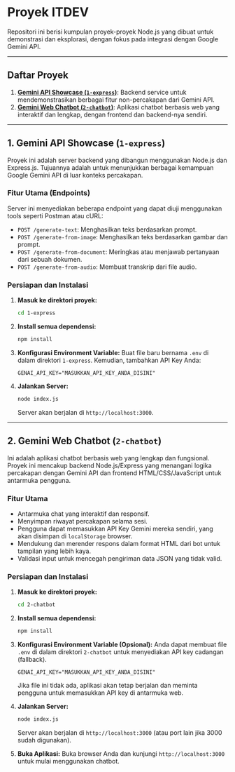 # Proyek ITDEV

Repositori ini berisi kumpulan proyek-proyek Node.js yang dibuat untuk demonstrasi dan eksplorasi, dengan fokus pada integrasi dengan Google Gemini API.

---

## Daftar Proyek

1.  **[Gemini API Showcase (`1-express`)](#1-gemini-api-showcase-1-express)**: Backend service untuk mendemonstrasikan berbagai fitur non-percakapan dari Gemini API.
2.  **[Gemini Web Chatbot (`2-chatbot`)](#2-gemini-web-chatbot-2-chatbot)**: Aplikasi chatbot berbasis web yang interaktif dan lengkap, dengan frontend dan backend-nya sendiri.

---

## 1. Gemini API Showcase (`1-express`)

Proyek ini adalah server backend yang dibangun menggunakan Node.js dan Express.js. Tujuannya adalah untuk menunjukkan berbagai kemampuan Google Gemini API di luar konteks percakapan.

### Fitur Utama (Endpoints)

Server ini menyediakan beberapa endpoint yang dapat diuji menggunakan tools seperti Postman atau cURL:

-   `POST /generate-text`: Menghasilkan teks berdasarkan prompt.
-   `POST /generate-from-image`: Menghasilkan teks berdasarkan gambar dan prompt.
-   `POST /generate-from-document`: Meringkas atau menjawab pertanyaan dari sebuah dokumen.
-   `POST /generate-from-audio`: Membuat transkrip dari file audio.

### Persiapan dan Instalasi

1.  **Masuk ke direktori proyek:**
    ```bash
    cd 1-express
    ```

2.  **Install semua dependensi:**
    ```bash
    npm install
    ```

3.  **Konfigurasi Environment Variable:**
    Buat file baru bernama `.env` di dalam direktori `1-express`. Kemudian, tambahkan API Key Anda:
    ```
    GENAI_API_KEY="MASUKKAN_API_KEY_ANDA_DISINI"
    ```

4.  **Jalankan Server:**
    ```bash
    node index.js
    ```
    Server akan berjalan di `http://localhost:3000`.

---

## 2. Gemini Web Chatbot (`2-chatbot`)

Ini adalah aplikasi chatbot berbasis web yang lengkap dan fungsional. Proyek ini mencakup backend Node.js/Express yang menangani logika percakapan dengan Gemini API dan frontend HTML/CSS/JavaScript untuk antarmuka pengguna.

### Fitur Utama

-   Antarmuka chat yang interaktif dan responsif.
-   Menyimpan riwayat percakapan selama sesi.
-   Pengguna dapat memasukkan API Key Gemini mereka sendiri, yang akan disimpan di `localStorage` browser.
-   Mendukung dan merender respons dalam format HTML dari bot untuk tampilan yang lebih kaya.
-   Validasi input untuk mencegah pengiriman data JSON yang tidak valid.

### Persiapan dan Instalasi

1.  **Masuk ke direktori proyek:**
    ```bash
    cd 2-chatbot
    ```

2.  **Install semua dependensi:**
    ```bash
    npm install
    ```

3.  **Konfigurasi Environment Variable (Opsional):**
    Anda dapat membuat file `.env` di dalam direktori `2-chatbot` untuk menyediakan API key cadangan (fallback).
    ```
    GENAI_API_KEY="MASUKKAN_API_KEY_ANDA_DISINI"
    ```
    Jika file ini tidak ada, aplikasi akan tetap berjalan dan meminta pengguna untuk memasukkan API key di antarmuka web.

4.  **Jalankan Server:**
    ```bash
    node index.js
    ```
    Server akan berjalan di `http://localhost:3000` (atau port lain jika 3000 sudah digunakan).

5.  **Buka Aplikasi:**
    Buka browser Anda dan kunjungi `http://localhost:3000` untuk mulai menggunakan chatbot.